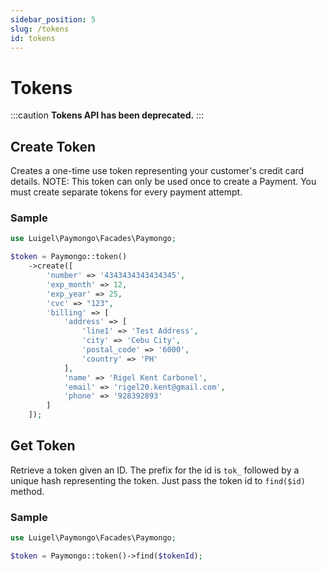 ```yaml
---
sidebar_position: 5
slug: /tokens
id: tokens
---
```


# Tokens

:::caution
**Tokens API has been deprecated.**
:::

## Create Token

Creates a one-time use token representing your customer's credit card details. NOTE: This token can only be used once to create a Payment. You must create separate tokens for every payment attempt.

### Sample

```php
use Luigel\Paymongo\Facades\Paymongo;

$token = Paymongo::token()
    ->create([
        'number' => '4343434343434345',
        'exp_month' => 12,
        'exp_year' => 25,
        'cvc' => "123",
        'billing' => [
            'address' => [
                'line1' => 'Test Address',
                'city' => 'Cebu City',
                'postal_code' => '6000',
                'country' => 'PH'
            ],
            'name' => 'Rigel Kent Carbonel',
            'email' => 'rigel20.kent@gmail.com',
            'phone' => '928392893'
        ]
    ]);
```

## Get Token

Retrieve a token given an ID. The prefix for the id is `tok_` followed by a unique hash representing the token. Just pass the token id to `find($id)` method.

### Sample

```php
use Luigel\Paymongo\Facades\Paymongo;

$token = Paymongo::token()->find($tokenId);
```
